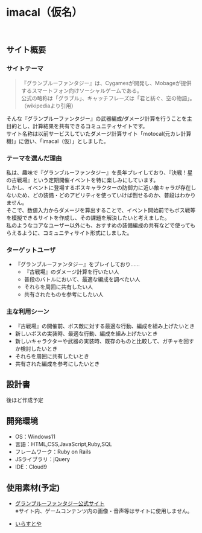 # imacal（仮名）
​
## サイト概要

### サイトテーマ
> 『グランブルーファンタジー』は、Cygamesが開発し、Mobageが提供するスマートフォン向けソーシャルゲームである。<br>
> 公式の略称は「グラブル」、キャッチフレーズは「君と紡ぐ、空の物語」。<br>
> （wikipediaより引用）

そんな『グランブルーファンタジー』の武器編成/ダメージ計算を行うことを主目的とし、計算結果を共有できるコミュニティサイトです。<br>
サイト名称は以前サービスしていたダメージ計算サイト「motocal(元カレ計算機)」に倣い、「imacal（仮）」としました。
​
### テーマを選んだ理由
私は、趣味で『グランブルーファンタジー』を長年プレイしており、『決戦！星の古戦場』という定期開催イベントを特に楽しみにしています。<br>
しかし、イベントに登場するボスキャラクターの防御力に近い敵キャラが存在しないため、どの装備・どのアビリティを使っていけば倒せるのか、普段はわかりません。<br>
そこで、数値入力からダメージを算出することで、イベント開始前でもボス戦等を模擬できるサイトを作成し、その課題を解決したいと考えました。<br>
私のようなコアなユーザー以外にも、おすすめの装備編成の共有などで使ってもらえるように、コミュニティサイト形式にしました。
​
### ターゲットユーザ
- 『グランブルーファンタジー』をプレイしており……
	- 『古戦場』のダメージ計算を行いたい人
	- 普段のバトルにおいて、最適な編成を調べたい人
	- それらを周囲に共有したい人
	- 共有されたものを参考にしたい人
​
### 主な利用シーン
- 『古戦場』の開催前、ボス敵に対する最適な行動、編成を組み上げたいとき
- 新しいボスの実装時、最適な行動、編成を組み上げたいとき
- 新しいキャラクターや武器の実装時、既存のものと比較して、ガチャを回すか検討したいとき
- それらを周囲に共有したいとき
- 共有された編成を参考にしたいとき
​
## 設計書
後ほど作成予定
​
## 開発環境
- OS：Windows11
- 言語：HTML,CSS,JavaScript,Ruby,SQL
- フレームワーク：Ruby on Rails
- JSライブラリ：jQuery
- IDE：Cloud9
​
## 使用素材(予定)
- [グランブルーファンタジー公式サイト](https://granbluefantasy.jp/)<br>
※サイト内、ゲームコンテンツ内の画像・音声等はサイトに使用しません。

- [いらすとや](https://www.irasutoya.com/)
